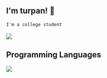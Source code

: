 ## I'm turpan! 👋

`I'm a college student`<br><br>
![](https://github-readme-stats.vercel.app/api/top-langs?username=turpan9076&show_icons=true&locale=en&layout=compact&title_color=55295b&theme=transparent&count_private=true)

## Programming Languages
![](https://skillicons.dev/icons?i=c,python,html,css,js,r,latex)

<!--
**turpan9076/turpan9076** is a ✨ _special_ ✨ repository because its `README.md` (this file) appears on your GitHub profile.

Here are some ideas to get you started:

- 🔭 I’m currently working on ...
- 🌱 I’m currently learning ...
- 👯 I’m looking to collaborate on ...
- 🤔 I’m looking for help with ...
- 💬 Ask me about ...
- 📫 How to reach me: ...
- 😄 Pronouns: ...
- ⚡ Fun fact: ...
-->
